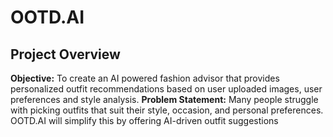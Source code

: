 # OOTD.AI
## Project Overview
**Objective:** To create an AI powered fashion advisor that provides personalized outfit recommendations based on user uploaded images, user preferences and style analysis.
**Problem Statement:** Many people struggle with picking outfits that suit their style, occasion, and personal preferences. OOTD.AI will simplify this by offering AI-driven outfit suggestions

